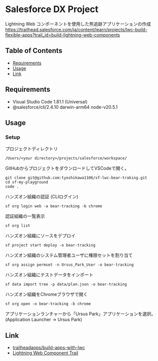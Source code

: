 # Salesforce DX Project
Lightning Web コンポーネントを使用した熊追跡アプリケーションの作成  
https://trailhead.salesforce.com/ja/content/learn/projects/lwc-build-flexible-apps?trail_id=build-lightning-web-components

## Table of Contents
- [Requirements](#requirements)
- [Usage](#usage)
- [Link](#link)

## Requirements
- Visual Studio Code 1.81.1 (Universal)
- @salesforce/cli/2.4.10 darwin-arm64 node-v20.5.1

## Usage
### Setup
プロジェクトディレクトリ
```
/Users/<your directory>/projects/salesforce/workspace/
```

GitHubからプロジェクトをダウンロードしてVSCodeで開く。
```
git clone git@github.com:tyoshikawa1106/sf-lwc-bear-traking.git
cd sf-my-playground
code .
```

ハンズオン組織の認証 (CLIログイン)
```
sf org login web -a bear-tracking -b chrome
```

認証組織の一覧表示
```
sf org list
```

ハンズオン組織にソースをデプロイ
```
sf project start deploy -o bear-tracking
```

ハンズオン組織のシステム管理者ユーザに権限セットを割り当て
```
sf org assign permset -n Ursus_Park_User -o bear-tracking
```

ハンズオン組織にテストデータをインポート
```
sf data import tree -p data/plan.json -o bear-tracking
```

ハンズオン組織をChromeブラウザで開く
```
sf org open -o bear-tracking -b chrome
```

アプリケーションランチャーから「Ursus Park」アプリケーションを選択。  
(Application Launcher → Ursus Park)

## Link
- [trailheadapps/build-apps-with-lwc](https://github.com/trailheadapps/build-apps-with-lwc)
- [Lightning Web Component Trail](https://trailhead.salesforce.com/ja/content/learn/trails/build-lightning-web-components)
